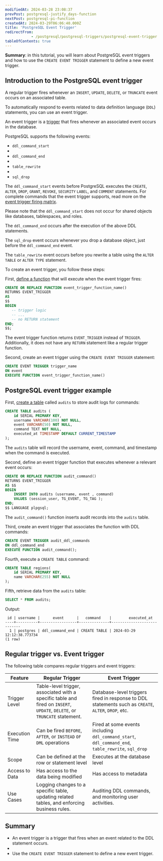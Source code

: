 ```yaml
---
modifiedAt: 2024-03-28 23:08:37
prevPost: postgresql-justify_days-function
nextPost: postgresql-pi-function
createdAt: 2024-03-29T06:06:40.000Z
title: 'PostgreSQL Event Trigger'
redirectFrom: 
            - /postgresql/postgresql-triggers/postgresql-event-trigger
tableOfContents: true
---
```



**Summary**: in this tutorial, you will learn about PostgreSQL event triggers and how to use the `CREATE EVENT TRIGGER` statement to define a new event trigger.

## Introduction to the PostgreSQL event trigger

A regular trigger fires whenever an `INSERT`, `UPDATE`, `DELETE`, or `TRUNCATE` event occurs on an associated table.

To automatically respond to events related to data definition language (`DDL`) statements, you can use an event trigger.

An event trigger is a [trigger](/postgresql/postgresql-triggers) that fires whenever an associated event occurs in the database.

PostgreSQL supports the following events:

- `ddl_command_start`
-
- `ddl_command_end`
-
- `table_rewrite`
-
- `sql_drop`

The `ddl_command_start` events before PostgreSQL executes the `CREATE`, `ALTER`, `DROP`, `GRANT`, `REVOKE`, `SECURITY` `LABEL`, and `COMMENT` statements. For complete commands that the event trigger supports, read more on the [event trigger firing matrix](https://www.postgresql.org/docs/current/event-trigger-matrix.html).

Please note that the `ddl_command_start` does not occur for shared objects like databases, tablespaces, and roles.

The `ddl_command_end` occurs after the execution of the above DDL statements.

The `sql_drop` event occurs whenever you drop a database object, just before the `ddl_command_end` event.

The `table_rewrite` event occurs before you rewrite a table using the `ALTER TABLE` or `ALTER TYPE` statement.

To create an event trigger, you follow these steps:

First, [define a function](/postgresql/postgresql-plpgsql/postgresql-create-function) that will execute when the event trigger fires:

```sql
CREATE OR REPLACE FUNCTION event_trigger_function_name()
RETURNS EVENT_TRIGGER
AS
$$
BEGIN
   -- trigger logic
   -- ...
   -- no RETURN statement
END;
$$;
```

The event trigger function returns `EVENT_TRIGGER` instead of `TRIGGER`. Additionally, it does not have any `RETURN` statement like a regular trigger function.

Second, create an event trigger using the `CREATE EVENT TRIGGER` statement:

```sql
CREATE EVENT TRIGGER trigger_name
ON event
EXECUTE FUNCTION event_trigger_function_name()
```

## PostgreSQL event trigger example

First, [create a table](/postgresql/postgresql-create-table) called `audits` to store audit logs for commands:

```sql
CREATE TABLE audits (
    id SERIAL PRIMARY KEY,
    username VARCHAR(100) NOT NULL,
    event VARCHAR(50) NOT NULL,
    command TEXT NOT NULL,
    executed_at TIMESTAMP DEFAULT CURRENT_TIMESTAMP
);
```

The `audits` table will record the username, event, command, and timestamp when the command is executed.

Second, define an event trigger function that executes whenever a relevant event occurs:

```sql
CREATE OR REPLACE FUNCTION audit_command()
RETURNS EVENT_TRIGGER
AS $$
BEGIN
    INSERT INTO audits (username, event , command)
    VALUES (session_user, TG_EVENT, TG_TAG );
END;
$$ LANGUAGE plpgsql;
```

The `audit_command()` function inserts audit records into the `audits` table.

Third, create an event trigger that associates the function with DDL commands:

```sql
CREATE EVENT TRIGGER audit_ddl_commands
ON ddl_command_end
EXECUTE FUNCTION audit_command();
```

Fourth, execute a `CREATE TABLE` command:

```sql
CREATE TABLE regions(
    id SERIAL PRIMARY KEY,
    name VARCHAR(255) NOT NULL
);
```

Fifth, retrieve data from the `audits` table:

```sql
SELECT * FROM audits;
```

Output:

```
 id | username |      event      |   command    |        executed_at
----+----------+-----------------+--------------+----------------------------
  1 | postgres | ddl_command_end | CREATE TABLE | 2024-03-29 12:12:38.773734
(1 row)
```

## Regular trigger vs. Event trigger

The following table compares regular triggers and event triggers:

| Feature        | Regular Trigger                                                                                                           | Event Trigger                                                                                       |
| -------------- | ------------------------------------------------------------------------------------------------------------------------- | --------------------------------------------------------------------------------------------------- |
| Trigger Level  | Table-level trigger, associated with a specific table and fired on `INSERT`, `UPDATE`, `DELETE`, or `TRUNCATE` statement. | Database-level triggers fired in response to DDL statements such as `CREATE`, `ALTER`, `DROP`, etc. |
| Execution Time | Can be fired `BEFORE`, `AFTER`, or `INSTEAD` `OF` `DML` operations                                                        | Fired at some events including `ddl_command_start`, `ddl_command_end`, `table_rewrite`, `sql_drop`  |
| Scope          | Can be defined at the row or statement level                                                                              | Executes at the database level                                                                      |
| Access to Data | Has access to the data being modified                                                                                     | Has access to metadata                                                                              |
| Use Cases      | Logging changes to a specific table, updating related tables, and enforcing business rules.                               | Auditing DDL commands, and monitoring user activities.                                              |

## Summary

- An event trigger is a trigger that fires when an event related to the DDL statement occurs.
-
- Use the `CREATE EVENT TRIGGER` statement to define a new event trigger.
